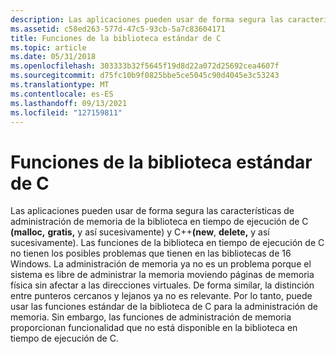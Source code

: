 ```yaml
---
description: Las aplicaciones pueden usar de forma segura las características de administración de memoria de la biblioteca en tiempo de ejecución de C (malloc, gratis, entre otras) y C++ (nuevo, eliminar, y así sucesivamente).
ms.assetid: c58ed263-577d-47c5-93cb-5a7c83604171
title: Funciones de la biblioteca estándar de C
ms.topic: article
ms.date: 05/31/2018
ms.openlocfilehash: 303333b32f5645f19d8d22a072d25692cea4607f
ms.sourcegitcommit: d75fc10b9f0825bbe5ce5045c90d4045e3c53243
ms.translationtype: MT
ms.contentlocale: es-ES
ms.lasthandoff: 09/13/2021
ms.locfileid: "127159811"
---
```

# <a name="standard-c-library-functions"></a>Funciones de la biblioteca estándar de C

Las aplicaciones pueden usar de forma segura las características de administración de memoria de la biblioteca en tiempo de ejecución de C **(malloc,** **gratis,** y así sucesivamente) y C++**(new**, **delete,** y así sucesivamente). Las funciones de la biblioteca en tiempo de ejecución de C no tienen los posibles problemas que tienen en las bibliotecas de 16 Windows. La administración de memoria ya no es un problema porque el sistema es libre de administrar la memoria moviendo páginas de memoria física sin afectar a las direcciones virtuales. De forma similar, la distinción entre punteros cercanos y lejanos ya no es relevante. Por lo tanto, puede usar las funciones estándar de la biblioteca de C para la administración de memoria. Sin embargo, las funciones de administración de memoria proporcionan funcionalidad que no está disponible en la biblioteca en tiempo de ejecución de C.

 

 



